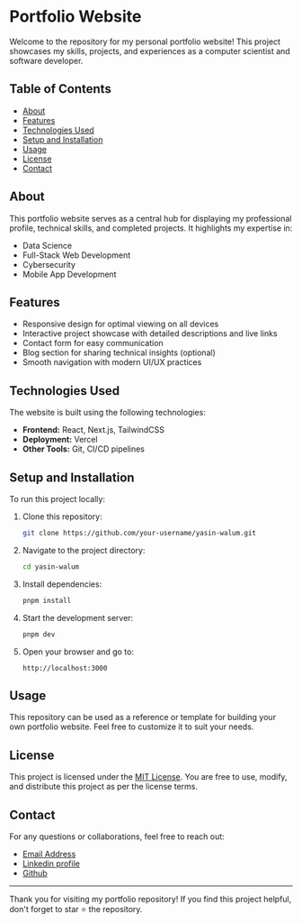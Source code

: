 # Portfolio Website

Welcome to the repository for my personal portfolio website! This project showcases my skills, projects, and experiences as a computer scientist and software developer.

## Table of Contents

- [About](#about)
- [Features](#features)
- [Technologies Used](#technologies-used)
- [Setup and Installation](#setup-and-installation)
- [Usage](#usage)
- [License](#license)
- [Contact](#contact)

## About

This portfolio website serves as a central hub for displaying my professional profile, technical skills, and completed projects. It highlights my expertise in:

- Data Science
- Full-Stack Web Development
- Cybersecurity
- Mobile App Development

## Features

- Responsive design for optimal viewing on all devices
- Interactive project showcase with detailed descriptions and live links
- Contact form for easy communication
- Blog section for sharing technical insights (optional)
- Smooth navigation with modern UI/UX practices

## Technologies Used

The website is built using the following technologies:

- **Frontend:** React, Next.js, TailwindCSS
- **Deployment:** Vercel
- **Other Tools:** Git, CI/CD pipelines

## Setup and Installation

To run this project locally:

1. Clone this repository:

   ```bash
   git clone https://github.com/your-username/yasin-walum.git
   ```

2. Navigate to the project directory:

   ```bash
   cd yasin-walum
   ```

3. Install dependencies:

   ```bash
   pnpm install
   ```

4. Start the development server:

   ```bash
   pnpm dev
   ```

5. Open your browser and go to:
   ```
   http://localhost:3000
   ```

## Usage

This repository can be used as a reference or template for building your own portfolio website. Feel free to customize it to suit your needs.

## License

This project is licensed under the [MIT License](LICENSE). You are free to use, modify, and distribute this project as per the license terms.

## Contact

For any questions or collaborations, feel free to reach out:

- [Email Address](mailto:ywalum@gmail.com)
- [Linkedin profile](https://linkedin.com/in/yasin-walum)
- [Github](https://github.com/wyasyn)

---

Thank you for visiting my portfolio repository! If you find this project helpful, don't forget to star ⭐ the repository.
